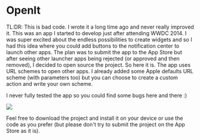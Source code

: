 OpenIt
======
TL:DR: This is bad code. I wrote it a long time ago and never really improved it.
This was an app I started to develop just after attending WWDC 2014. I was super excited about the endless possibilities to create widgets and so I had this idea where you could add buttons to the notification center to launch other apps. The plan was to submit the app to the App Store but after seeing other launcher apps being rejected (or approved and then removed), I decided to open source the project. So here it is.
The app uses URL schemes to open other apps. I already added some Apple defaults URL scheme (with parameters too) but you can choose to create a custom action and write your own scheme.

I never fully tested the app so you could find some bugs here and there :)

<img src="OpenItDemo.gif">

Feel free to download the project and install it on your device or use the code as you prefer (but please don't try to submit the project on the App Store as it is). 
